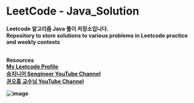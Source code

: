 # LeetCode - Java_Solution

<strong>Leetcode 알고리즘 Java 풀이 저장소입니다.<strong><br>
<strong>Repository to store solutions to various problems in Leetcode practice and weekly contests<strong><br><br>

Resources<br>
 [My Leetcode Profile](https://leetcode.com/dongyeongkim/)<br>
 [승지니어 Sengineer YouTube Channel](https://www.youtube.com/channel/UCW4ixpFivk6eJl8b5bFOLkg/featured)<br>
 [권오흠 교수님 YouTube Channel](https://www.youtube.com/channel/UC-cOmaeWLm7Ii7erMQNatvA)<br>
 
 ![image](https://cdn-images-1.medium.com/max/1360/1*5qdPLs4x9TuabvQJwu7iuA.png)
